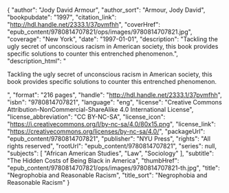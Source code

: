 {
  "author": "Jody David Armour",
  "author_sort": "Armour, Jody David",
  "bookpubdate": "1997",
  "citation_link": "http://hdl.handle.net/2333.1/37pvmfhh",
  "coverHref": "epub_content/9780814707821/ops/images/9780814707821.jpg",
  "coverage": "New York",
  "date": "1997-01-01",
  "description": "Tackling the ugly secret of unconscious racism in American society, this book provides specific solutions to counter this entrenched phenomenon.",
  "description_html": "<p>Tackling the ugly secret of unconscious racism in American society, this book provides specific solutions to counter this entrenched phenomenon.</p>",
  "format": "216 pages",
  "handle": "http://hdl.handle.net/2333.1/37pvmfhh",
  "isbn": "9780814707821",
  "language": "eng",
  "license": "Creative Commons Attribution-NonCommercial-ShareAlike 4.0 International License",
  "license_abbreviation": "CC BY-NC-SA",
  "license_icon": "https://i.creativecommons.org/l/by-nc-sa/4.0/80x15.png",
  "license_link": "https://creativecommons.org/licenses/by-nc-sa/4.0/",
  "packageUrl": "epub_content/9780814707821",
  "publisher": "NYU Press",
  "rights": "All rights reserved",
  "rootUrl": "epub_content/9780814707821",
  "series": null,
  "subjects": [
    "African American Studies",
    "Law",
    "Sociology"
  ],
  "subtitle": "The Hidden Costs of Being Black in America",
  "thumbHref": "epub_content/9780814707821/ops/images/9780814707821-th.jpg",
  "title": "Negrophobia and Reasonable Racism",
  "title_sort": "Negrophobia and Reasonable Racism"
}
